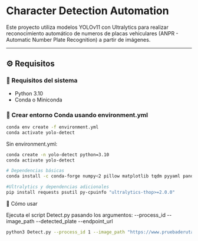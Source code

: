 # Character Detection Automation

Este proyecto utiliza modelos YOLOv11 con Ultralytics para realizar reconocimiento automático de numeros de placas vehiculares (ANPR - Automatic Number Plate Recognition) a partir de imágenes. 

---

## ⚙️ Requisitos

### 🔹 Requisitos del sistema

- Python 3.10
- Conda o Miniconda

### 🔹 Crear entorno Conda usando environment.yml

```bash
conda env create -f environment.yml
conda activate yolo-detect
```
Sin environment.yml:

```bash
conda create -n yolo-detect python=3.10
conda activate yolo-detect

# Dependencias básicas
conda install -c conda-forge numpy<2 pillow matplotlib tqdm pyyaml pandas seaborn pip requests opencv=4.8.0.76 

#Ultralytics y dependencias adicionales
pip install requests psutil py-cpuinfo "ultralytics-thop>=2.0.0"
```

🚀 Cómo usar

Ejecuta el script Detect.py pasando los argumentos: --process_id --image_path --detected_plate --endpoint_url

```bash
python3 Detect.py --process_id 1 --image_path "https://www.pruebaderuta.com/wp-content/uploads/2016/03/placa-amarilla.jpg" --detected_plate CVY000 --endpoint_url "https://webhook.site/c016b479-3691-436a-bd36-bcd1c6ead397"
```
